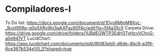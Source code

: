 # Compiladores-I

To Do list:  https://docs.google.com/document/d/1DyoRMmM8XvL-_9uxt95Rp-g0p5XRyWx5eAXPaz90FAc/edit?ts=5f4a35c5
Carpeta Drive: https://drive.google.com/drive/folders/1UBdEGWTP3EdH3TyHcvVChvG-a0e941VT
LucidChart: https://app.lucidchart.com/documents/edit/8fd83eb0-d6de-4bc9-a3f9-6ce367b534e1/0_0?shared=true

